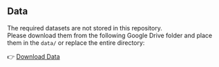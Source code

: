 ## Data

The required datasets are not stored in this repository.  
Please download them from the following Google Drive folder and place them in the `data/` or replace the entire directory:

👉 [Download Data](https://drive.google.com/drive/folders/1UT0llWa3VMikSOsg0rswgjzknt-bJEjj?usp=drive_link)
